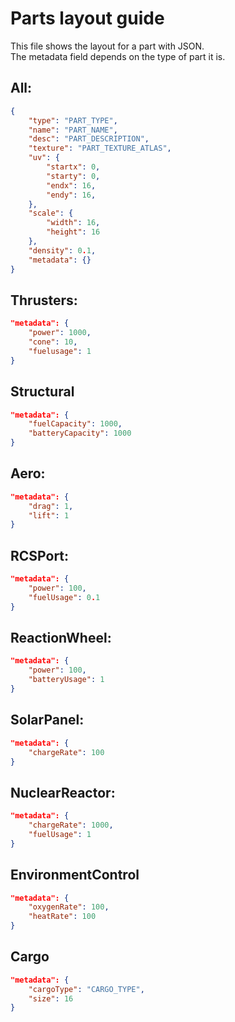 # Parts layout guide
This file shows the layout for a part with JSON.  
The metadata field depends on the type of part it is.

## All:
```json
{
    "type": "PART_TYPE",
    "name": "PART_NAME",
    "desc": "PART_DESCRIPTION",
    "texture": "PART_TEXTURE_ATLAS",
    "uv": {
        "startx": 0,
        "starty": 0,
        "endx": 16,
        "endy": 16,
    },
    "scale": {
        "width": 16,
        "height": 16
    },
    "density": 0.1,
    "metadata": {}
}
```

## Thrusters:
```json
"metadata": {
    "power": 1000,
    "cone": 10,
    "fuelusage": 1
}
```

## Structural
```json
"metadata": {
    "fuelCapacity": 1000,
    "batteryCapacity": 1000
}
```

## Aero:
```json
"metadata": {
    "drag": 1,
    "lift": 1
}
```

## RCSPort:
```json
"metadata": {
    "power": 100,
    "fuelUsage": 0.1
}
```

## ReactionWheel:
```json
"metadata": {
    "power": 100,
    "batteryUsage": 1
}
```

## SolarPanel:
```json
"metadata": {
    "chargeRate": 100
}
```

## NuclearReactor:
```json
"metadata": {
    "chargeRate": 1000,
    "fuelUsage": 1
}
```

## EnvironmentControl
```json
"metadata": {
    "oxygenRate": 100,
    "heatRate": 100
}
```

## Cargo
```json
"metadata": {
    "cargoType": "CARGO_TYPE",
    "size": 16
}
```